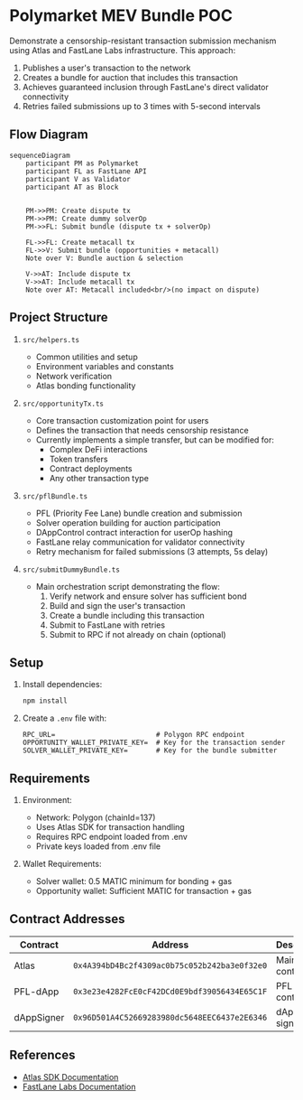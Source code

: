 # Polymarket MEV Bundle POC

Demonstrate a censorship-resistant transaction submission mechanism using Atlas and FastLane Labs infrastructure. This approach:
1. Publishes a user's transaction to the network
2. Creates a bundle for auction that includes this transaction
3. Achieves guaranteed inclusion through FastLane's direct validator connectivity
4. Retries failed submissions up to 3 times with 5-second intervals

## Flow Diagram

```mermaid
sequenceDiagram
    participant PM as Polymarket
    participant FL as FastLane API
    participant V as Validator
    participant AT as Block


    PM->>PM: Create dispute tx
    PM->>PM: Create dummy solverOp
    PM->>FL: Submit bundle (dispute tx + solverOp)
    
    FL->>FL: Create metacall tx
    FL->>V: Submit bundle (opportunities + metacall)
    Note over V: Bundle auction & selection
    
    V->>AT: Include dispute tx
    V->>AT: Include metacall tx
    Note over AT: Metacall included<br/>(no impact on dispute)
```

## Project Structure

1. `src/helpers.ts`
   - Common utilities and setup
   - Environment variables and constants
   - Network verification
   - Atlas bonding functionality

2. `src/opportunityTx.ts`
   - Core transaction customization point for users
   - Defines the transaction that needs censorship resistance
   - Currently implements a simple transfer, but can be modified for:
     * Complex DeFi interactions
     * Token transfers
     * Contract deployments
     * Any other transaction type

3. `src/pflBundle.ts`
   - PFL (Priority Fee Lane) bundle creation and submission
   - Solver operation building for auction participation
   - DAppControl contract interaction for userOp hashing
   - FastLane relay communication for validator connectivity
   - Retry mechanism for failed submissions (3 attempts, 5s delay)

4. `src/submitDummyBundle.ts`
   - Main orchestration script demonstrating the flow:
     1. Verify network and ensure solver has sufficient bond
     2. Build and sign the user's transaction
     3. Create a bundle including this transaction
     4. Submit to FastLane with retries
     5. Submit to RPC if not already on chain (optional)

## Setup

1. Install dependencies:
   ```bash
   npm install
   ```

2. Create a `.env` file with:
   ```
   RPC_URL=                         # Polygon RPC endpoint
   OPPORTUNITY_WALLET_PRIVATE_KEY=  # Key for the transaction sender
   SOLVER_WALLET_PRIVATE_KEY=       # Key for the bundle submitter
   ```

## Requirements

1. Environment:
   - Network: Polygon (chainId=137)
   - Uses Atlas SDK for transaction handling
   - Requires RPC endpoint loaded from .env
   - Private keys loaded from .env file

2. Wallet Requirements:
   - Solver wallet: 0.5 MATIC minimum for bonding + gas
   - Opportunity wallet: Sufficient MATIC for transaction + gas

## Contract Addresses

| Contract | Address | Description |
|----------|---------|-------------|
| Atlas | `0x4A394bD4Bc2f4309ac0b75c052b242ba3e0f32e0` | Main Atlas contract |
| PFL-dApp | `0x3e23e4282FcE0cF42DCd0E9bdf39056434E65C1F` | PFL dApp contract |
| dAppSigner | `0x96D501A4C52669283980dc5648EEC6437e2E6346` | dApp signer |

## References

- [Atlas SDK Documentation](https://fastlane-labs.gitbook.io/polygon-fastlane/searcher-guides/atlas-sdks)
- [FastLane Labs Documentation](https://fastlane-labs.gitbook.io/polygon-fastlane) 